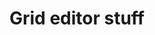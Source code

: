 ---
title:    Grid editor stuff
slug:     grid-editor
layout:   reference_index
category: tutorials
---